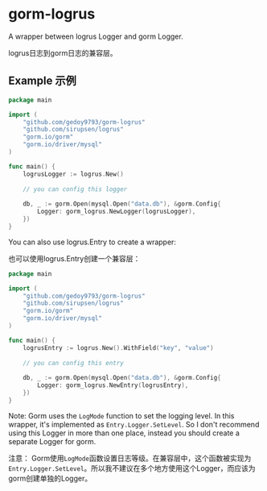# gorm-logrus

A wrapper between logrus Logger and gorm Logger.

logrus日志到gorm日志的兼容层。


## Example 示例

```go
package main

import (
    "github.com/gedoy9793/gorm-logrus"
    "github.com/sirupsen/logrus"
    "gorm.io/gorm"
	"gorm.io/driver/mysql"
)

func main() {
    logrusLogger := logrus.New()
    
    // you can config this logger
    
    db, _ := gorm.Open(mysql.Open("data.db"), &gorm.Config{
        Logger: gorm_logrus.NewLogger(logrusLogger),
    })
}

```

You can also use logrus.Entry to create a wrapper:

也可以使用logrus.Entry创建一个兼容层：

```go
package main

import (
    "github.com/gedoy9793/gorm-logrus"
    "github.com/sirupsen/logrus"
    "gorm.io/gorm"
	"gorm.io/driver/mysql"
)

func main() {
    logrusEntry := logrus.New().WithField("key", "value")
    
    // you can config this entry
    
    db, _ := gorm.Open(mysql.Open("data.db"), &gorm.Config{
        Logger: gorm_logrus.NewEntry(logrusEntry),
    })
}
```

Note: Gorm uses the `LogMode` function to set the logging level. In this wrapper, it's implemented as `Entry.Logger.SetLevel`. So I don't recommend using this Logger in more than one place, instead you should create a separate Logger for gorm.

注意： Gorm使用`LogMode`函数设置日志等级。在兼容层中，这个函数被实现为`Entry.Logger.SetLevel`。所以我不建议在多个地方使用这个Logger，而应该为gorm创建单独的Logger。
